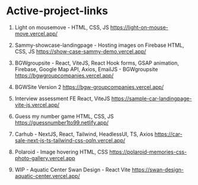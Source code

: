 # Active-project-links
1. Light on mousemove - HTML, CSS, JS 
    https://light-on-mouse-move.vercel.app/
   
3. Sammy-showcase-landingpage - Hosting images on Firebase HTML, CSS, JS 
    https://show-case-sammy-demo.vercel.app/
   
5. BGWgroupsite - React, ViteJS, React Hook forms, GSAP animation, Firebase, Google Map API, Axios, EmailJS - BGWgroupsite
    https://bgwgroupcompanies.vercel.app/
   
7. BGWSite Version 2
    https://bgw-groupcompanies.vercel.app/
   
9. Interview assessment FE React, ViteJS 
    https://sample-car-landingpage-vite-js.vercel.app/
   
11. Guess my number game HTML, CSS, JS 
    https://guessnumber1to99.netlify.app/
    
13. Carhub - NextJS, React, Tailwind, HeadlessUI, TS, Axios
    https://car-sale-next-js-ts-tailwind-css-oqln.vercel.app/
    
15. Polaroid - Image hovering HTML, CSS 
    https://polaroid-memories-css-photo-gallery.vercel.app
    
17. WIP - Aquatic Center Swan Design - React Vite
    https://swan-design-aquatic-center.vercel.app/
